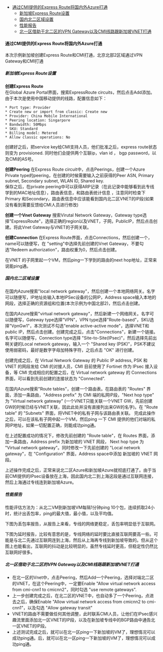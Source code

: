 
- [通过CMI提供的Express Route将国内外Azure打通](#通过cmi提供的express-route将国内外azure打通)
  - [新加坡Express Route设置](#新加坡express-route设置)
  - [国内北二区域设置](#国内北二区域设置)
  - [性能报告](#性能报告)
  - [北一区借助于北二区的VPN Gateway以及CMI线路跟新加坡VNET打通](#北一区借助于北二区的vpn-gateway以及cmi线路跟新加坡vnet打通)
#### 通过CMI提供的Express Route将国内外Azure打通
本次示例新加坡创建Express Route和CMI打通，北京北部2区域通过VPN Gateway和CMI打通

##### 新加坡Express Route设置

**创建Express Route**  
在Global Azure Portal界面，搜索ExpressRoute circuits，然后点击Add添加。由于本次是使用中国移动提供的线路，配置信息如下：  

    * Port type: Provider
    * Create new or import from classic: Create new
    * Provider: China Mobile International
    * Peering location: Singarpore
    * Bandwidth: 50Mbps
    * SKU: Standard
    * Billing model: Metered
    * Allow classic operations: No  
  
创建好之后，把service key给CMI支持人员，他们批准之后，express route状态则变为 provisioned. 同时他们会提供两个互联ip，vlan id ， bgp password，以及CMI的AS号。  

**创建Peering**
在Express Route circuit中，点击Peerings，创建一个Azure Private type的peering，在创建的时候需要输入之前获得的Peer ASN, Primary subnet, Secondary subnet, WLAN ID, Shared key.  
保存之后，在private peering中可以获得ARP记录（在此记录中能够看到此专线学到的MAC地址信息），路由表信息，和路由表统计信息 ，注意同时检查下Primary 和Secondary，路由表信息中应该能看到国内北二区VNET的IP段(如果没有看到需要反馈给CMI人员进行修改)

**创建一个Vnet Gateway**
搜索Virutal Network Gateway，Gateway type选择"ExpressRoute"，选择正确的region以及VNET，子网，PublicIP，然后点击创建。将此Vnet Gateway与VNET的子网关联。

**创建Connection**
在Express Route界面，点击Connections，然后创建一个，name可以随便写，在 "setting"中选择先前创建的Vnet Gateway，不要勾选"Redeem authorization"，路由权重为0，然后点击创建。  

在VNET 的子网里起一个VM，然后ping一下学到的路由的next hop地址，正常来说能ping通。



##### 国内北二区域设置

在国内Azure搜索"local network gateway"，然后创建一个本地网络网关。名字可以随便写，IP地址处输入本地IPSec设备的公网IP，Address space输入本地的网段，选择正确的资源组和位置(本次示例为中国北部2)，然后点击创建。  

在国内Azure搜索"virtual network gateway"，然后新建一个网络网关。名字可以随便写，Gateway type选择"VPN"，VPN type选择"Route-based"，SKU选择"VpnGw1"，本次测试不勾选"enable active-active mode"，选择VNET和public IP，然后点击创建。创建完成之后，点击"Connections"，新建一个链接。名字可以随便写，Connection type选择 "Site-to-Site(IPsec)"，然后选择先前出啊关键的Local network gateway，输入一个 "Shared key (PSK)"，PSK不建议使用弱密码，最好是数字字母加特殊字符，之后点击 "OK" 进行创建。  

创建完成之后，在 Virtual Network Gateway 的 Public IP address, PSK 和 VNET 的网段发给 CMI 的对接人员，CMI 目前使用了 Fortinet 作为 IPsec 接入设备，等 CMI 完成相应的配置之后，在 Virtual network gateway 的 Connections 界面，可以看到先前创建的连接状态为 "Connected".  

在国内Azure搜索"Route tables"，创建一个路由表。在路由表的 "Routes" 界面，添加一条路由，"Address prefix" 为 CMI 端的私网IP段，"Next hop type" 为 "Virtual network gateway" (一个VNET只能关联一个VNET GW，先前创建GW的时候已经与VNET关联，因此此处并没有直接列出来GW的名字)。在 "Route table" 的 "Subnets" 界面，将VNET中的私有子网与该路由表关联。 完成此操作之后，可以在该私有子网中起一个VM，然后ping 一下 CMI 提供的他们对端的私网IP地址，如果一切配置正确，则能成功ping通。  

在上述配置成功的情况下，修改先前创建的 "Route table"，在 Routes 界面，添加一条路由，Address prefix 为新加坡的 VNET 网段， Next hop type 为 "Virtual network gateway"。同时修改一下先前创建的 "Local network gateway"，在 "Configuration" 界面，Address space中添加 新加坡的 VNET 网段。


上述操作完成之后，正常来说北二区Azure和新加坡Azure就彻底打通了。由于当前CMI提供的IPsec设备放在上海，因此国内北二到上海这段是通过互联网连接，然后上海通过专线连到新加坡Azure。

##### 性能报告

性能评估方法为：从北二VM到新加坡VM每隔1分钟ping 10个包，连续抓取24小时，统计出丢包率，ping的最大值，最小值，以及平均值。   

下图为丢包率报告，从报告上来看，专线的网络更稳定，丢包率明显低于互联网。


下图为延时报告，比较有意思的是，专线网络的延时要比直接互联网要高一些。可能是与北二先通过互联网连到上海，然后从上海再专线到新加坡导致的。但从这个图上也能看出，互联网的抖动是比较明显的，虽然专线延时更高，但稳定性仍然比互联网好很多。


##### 北一区借助于北二区的VPN Gateway以及CMI线路跟新加坡VNET打通

* 在北一区的Vnet中，点击Peering，然后Add一个Peering，选择对端北二区的VNET，在这个Peering中，一定要Enable "Allow virtual network access from cmi-cnn1 to cmicnn2"，同时勾选 "use remote gateways".
* 上一步创建完成之后，在北二区的VNET中，也自动多了一个Peering，点进去之后，确保Enable "Allow virtual network access from cmicnn2 to cmi-cnn1"，以及勾选 "Allow gateway transit"
* VNET的路由不需要做任何其他调整，此时联系CMI人员，让他们在IPsec感兴趣流里面添加北一区VNET的IP段，以及在新加坡专线中的BGP路由中通告北一区VNET的IP段。
* 上述测试完成之后，就可以在北一区ping一下新加坡的VM了，理想情况可以成功ping通。后，就可以在北一区ping一下新加坡的VM了，理想情况可以成功ping通。